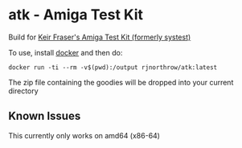 # atk - Amiga Test Kit
Build for [Keir Fraser's Amiga Test Kit (formerly systest)](https://github.com/keirf/Amiga-Stuff)

To use, install [docker](https://docker.com/) and then do:

```
docker run -ti --rm -v$(pwd):/output rjnorthrow/atk:latest
```

The zip file containing the goodies will be dropped into your current directory

Known Issues
------------
This currently only works on amd64 (x86-64)
